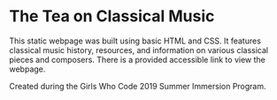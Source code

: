 # The Tea on Classical Music
 
This static webpage was built using basic HTML and CSS. It features classical music history, resources, and information on various classical pieces and composers. There is a provided accessible link to view the webpage.

Created during the Girls Who Code 2019 Summer Immersion Program.

